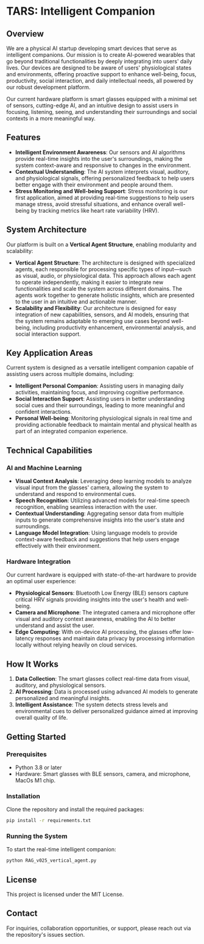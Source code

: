 # TARS: Intelligent Companion



## Overview

We are a physical AI startup developing smart devices that serve as intelligent companions. Our mission is to create AI-powered wearables that go beyond traditional functionalities by deeply integrating into users' daily lives. Our devices are designed to be aware of users' physiological states and environments, offering proactive support to enhance well-being, focus, productivity, social interaction, and daily intellectual needs, all powered by our robust development platform.

Our current hardware platform is smart glasses equipped with a minimal set of sensors, cutting-edge AI, and an intuitive design to assist users in focusing, listening, seeing, and understanding their surroundings and social contexts in a more meaningful way.

## Features

- **Intelligent Environment Awareness**: Our sensors and AI algorithms provide real-time insights into the user's surroundings, making the system context-aware and responsive to changes in the environment.
- **Contextual Understanding**: The AI system interprets visual, auditory, and physiological signals, offering personalized feedback to help users better engage with their environment and people around them.
- **Stress Monitoring and Well-being Support**: Stress monitoring is our first application, aimed at providing real-time suggestions to help users manage stress, avoid stressful situations, and enhance overall well-being by tracking metrics like heart rate variability (HRV).

## System Architecture

Our platform is built on a **Vertical Agent Structure**, enabling modularity and scalability:

- **Vertical Agent Structure**: The architecture is designed with specialized agents, each responsible for processing specific types of input—such as visual, audio, or physiological data. This approach allows each agent to operate independently, making it easier to integrate new functionalities and scale the system across different domains. The agents work together to generate holistic insights, which are presented to the user in an intuitive and actionable manner.
- **Scalability and Flexibility**: Our architecture is designed for easy integration of new capabilities, sensors, and AI models, ensuring that the system remains adaptable to emerging use cases beyond well-being, including productivity enhancement, environmental analysis, and social interaction support.

## Key Application Areas

Current system is designed as a versatile intelligent companion capable of assisting users across multiple domains, including:

- **Intelligent Personal Companion**: Assisting users in managing daily activities, maintaining focus, and improving cognitive performance.
- **Social Interaction Support**: Assisting users in better understanding social cues and their surroundings, leading to more meaningful and confident interactions.
- **Personal Well-being**: Monitoring physiological signals in real time and providing actionable feedback to maintain mental and physical health as part of an integrated companion experience.

## Technical Capabilities

### AI and Machine Learning

- **Visual Context Analysis**: Leveraging deep learning models to analyze visual input from the glasses' camera, allowing the system to understand and respond to environmental cues.
- **Speech Recognition**: Utilizing advanced models for real-time speech recognition, enabling seamless interaction with the user.
- **Contextual Understanding**: Aggregating sensor data from multiple inputs to generate comprehensive insights into the user's state and surroundings.
- **Language Model Integration**: Using language models to provide context-aware feedback and suggestions that help users engage effectively with their environment.

### Hardware Integration

Our current hardware is equipped with state-of-the-art hardware to provide an optimal user experience:

- **Physiological Sensors**: Bluetooth Low Energy (BLE) sensors capture critical HRV signals providing insights into the user's health and well-being.
- **Camera and Microphone**: The integrated camera and microphone offer visual and auditory context awareness, enabling the AI to better understand and assist the user.
- **Edge Computing**: With on-device AI processing, the glasses offer low-latency responses and maintain data privacy by processing information locally without relying heavily on cloud services.

## How It Works

1. **Data Collection**: The smart glasses collect real-time data from visual, auditory, and physiological sensors.
2. **AI Processing**: Data is processed using advanced AI models to generate personalized and meaningful insights.
3. **Intelligent Assistance**: The system detects stress levels and environmental cues to deliver personalized guidance aimed at improving overall quality of life.

## Getting Started

### Prerequisites

- Python 3.8 or later
- Hardware: Smart glasses with BLE sensors, camera, and microphone, MacOs M1 chip. 

### Installation

Clone the repository and install the required packages:

```bash
pip install -r requirements.txt
```

### Running the System

To start the real-time intelligent companion:

```bash
python RAG_v025_vertical_agent.py
```

## License

This project is licensed under the MIT License.

## Contact

For inquiries, collaboration opportunities, or support, please reach out via the repository's issues section. 

